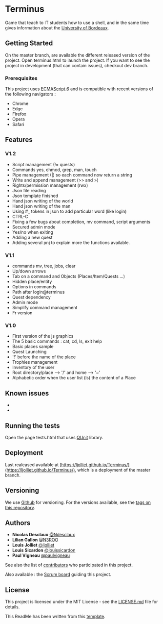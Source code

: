 # Terminus

Game that teach to IT students how to use a shell, and in the same time gives information about the [University of Bordeaux](https://www.u-bordeaux.fr/Universite/Campus/Campus-Talence-Pessac-Gradignan).
## Getting Started

On the master branch, are available the different released version of the project. Open terminus.html to launch the project.
If you want to see the project in development (that can contain issues), checkout dev branch.

### Prerequisites

This project uses [ECMAScript 6](http://es6-features.org/) and is compatible with recent versions of the following navigators :


* Chrome
* Edge
* Firefox
* Opera 
* Safari

## Features

### V1.2

* Script management (!= quests)
* Commands yes, chmod, grep, man, touch
* Pipe management (|) so each command now return a string 
* Write and append management (\>\> and \>) 
* Rights/permission management (rwx)
* Json file reading
* Json template finished
* Hand json writing of the world
* Hand json writing of the man
* Using #_ tokens in json to add particular word (like login)
* CTRL-C 
* Fixing a few bugs about completion, mv command, script arguments
* Secured admin mode
* Yes/no when exiting 
* Adding a new quest
* Adding several pnj to explain more the functions available.


### V1.1

* commands mv, tree, jobs, clear
* Up/down arrows
* Tab on a command and Objects (Places/Item/Quests ...) 
* Hidden place/entity
* Options in commands
* Path after login@terminus
* Quest dependency 
* Admin mode
* Simplify command management
* Fr version

### V1.0

* First version of the js graphics
* The 5 basic commands : cat, cd, ls, exit help
* Basic places sample
* Quest Launching 
* '!' before the name of the place
* Trophies management
* Inventory of the user
* Root directory/place --\> '/' and home --\> '~'
* Alphabetic order when the user list (ls) the content of a Place

## Known issues

*
*

## Running the tests

Open the page tests.html that uses [QUnit](https://code.jquery.com/qunit) library.


## Deployment

Last realeased available at [https://ljolliet.github.io/Terminus/](https://ljolliet.github.io/Terminus/), which is a deployment of the master branch.

## Versioning

We use [Github](http://github.com/) for versioning. For the versions available, see the [tags on this repository](https://github.com/ljolliet/Terminus/tags). 

## Authors

* **Nicolas Desclaux** [@Ndesclaux](https://github.com/Ndesclaux)
* **Lilian Gallon** [@N3ROO](https://github.com/N3ROO)
* **Louis Jolliet** [@ljolliet](https://github.com/ljolliet)
* **Louis Sicardon** [@louissicardon](https://github.com/louissicardon)
* **Paul Vigneau** [@paulvigneau](https://github.com/paulvigneau)


See also the list of [contributors](https://github.com/ljolliet/Terminus/contributors) who participated in this project.


Also available : the [Scrum board](https://github.com/ljolliet/Terminus/projects/1) guiding this project.

## License

This project is licensed under the MIT License - see the [LICENSE.md](LICENSE.md) file for details.

This ReadMe has been written from this [template](https://gist.github.com/PurpleBooth/109311bb0361f32d87a2).



